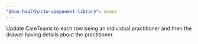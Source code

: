 ```yaml
---
"@zus-health/ctw-component-library": minor
---
```


Update CareTeams to each row being an individual practitioner and then the drawer having details about the practitioner.
